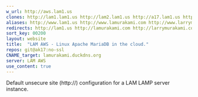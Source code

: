 ```yaml
---
w_url: http://aws.lam1.us
clones: http://lam1.lam1.us http://lam2.lam1.us http://a17.lam1.us http://ak19.lam1.us http://ak16.lam1.us http://ak7.lam1.us
aliases: http://www.lam1.us http://www.lamurakami.com http://www.larrymurakami.com
redirects: http://lam1.us http://lamurakami.com http://larrymurakami.com
sort_key: 00200
layout: website
title:  "LAM AWS - Linux Apache MariaDB in the cloud."
repos: git@ak17:no-ssl
CNAME_target: lamurakami.duckdns.org
server: LAM AWS
use_content: true
---
```


Default unsecure site (http://) configuration for a LAM LAMP server instance.
